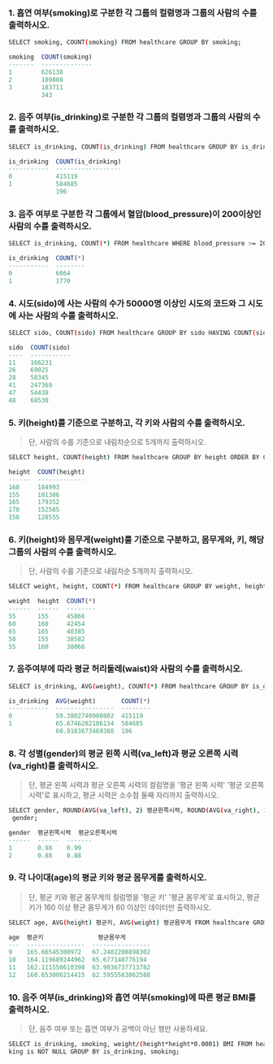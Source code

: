 ###  1. 흡연 여부(smoking)로 구분한 각 그룹의 컬렴명과 그룹의 사람의 수를 출력하시오.

```bash
SELECT smoking, COUNT(smoking) FROM healthcare GROUP BY smoking;
```

```sql 
smoking  COUNT(smoking)
-------  --------------
1        626138
2        189808
3        183711
         343
```

###  2. 음주 여부(is_drinking)로 구분한 각 그룹의 컬렴명과 그룹의 사람의 수를 출력하시오.

```bash
SELECT is_drinking, COUNT(is_drinking) FROM healthcare GROUP BY is_drinking;
```

```sql 
is_drinking  COUNT(is_drinking)
-----------  ------------------
0            415119
1            584685
             196
```

### 3. 음주 여부로 구분한 각 그룹에서 혈압(blood_pressure)이 200이상인 사람의 수를 출력하시오.

```bash
SELECT is_drinking, COUNT(*) FROM healthcare WHERE blood_pressure >= 200 GROUP BY is_drinking;
```

```sql
is_drinking  COUNT(*)
-----------  --------
0            6064
1            1770
```

### 4. 시도(sido)에 사는 사람의 수가 50000명 이상인 시도의 코드와 그 시도에 사는 사람의 수를 출력하시오.

```bash
SELECT sido, COUNT(sido) FROM healthcare GROUP BY sido HAVING COUNT(sido) >= 50000;
```

```sql
sido  COUNT(sido)
----  -----------
11    166231
26    69025
28    58345
41    247369
47    54438
48    68530
```

### 5. 키(height)를 기준으로 구분하고, 각 키와 사람의 수를 출력하시오.

> 단, 사람의 수를 기준으로 내림차순으로 5개까지 출력하시오.

```bash
SELECT height, COUNT(height) FROM healthcare GROUP BY height ORDER BY COUNT(height) DESC LIMIT 5;
```

```sql
height  COUNT(height)
------  -------------
160     184993
155     181306
165     179352
170     152585
150     128555
```

### 6. 키(height)와 몸무게(weight)를 기준으로 구분하고, 몸무게와, 키, 해당 그룹의 사람의 수를 출력하시오. 

> 단, 사람의 수를 기준으로 내림차순 5개까지 출력하시오.

```bash
SELECT weight, height, COUNT(*) FROM healthcare GROUP BY weight, height ORDER BY COUNT(*) DESC LIMIT 5;
```

```sql
weight  height  COUNT(*)
------  ------  --------
55      155     45866
60      160     42454
65      165     40385
50      155     38582
55      160     38066
```

### 7. 음주여부에 따라 평균 허리둘레(waist)와 사람의 수를 출력하시오.

```bash
SELECT is_drinking, AVG(weight), COUNT(*) FROM healthcare GROUP BY is_drinking;
```

```sql 
is_drinking  AVG(weight)       COUNT(*)
-----------  ----------------  --------
0            59.3802740900802  415119
1            65.6746282186134  584685
             60.9183673469388  196
```

### 8. 각 성별(gender)의 평균 왼쪽 시력(va_left)과 평균 오른쪽 시력(va_right)를 출력하시오.

> 단, 평균 왼쪽 시력과 평균 오른쪽 시력의 컬럼명을 '평균 왼쪽 시력' '평균 오른쪽 시력'로 표시하고, 평균 시력은 소수점 둘째 자리까지 출력하시오.

```bash
SELECT gender, ROUND(AVG(va_left), 2) 평균왼쪽시력, ROUND(AVG(va_right), 2) 평균오른쪽시력 FROM healthcare GROUP Y 
 gender;
```

```sql
gender  평균왼쪽시력  평균오른쪽시력
------  ------  -------
1       0.98    0.99
2       0.88    0.88
```

### 9. 각 나이대(age)의 평균 키와 평균 몸무게를 출력하시오.

> 단, 평균 키와 평균 몸무게의 컬럼명을 '평균 키' '평균 몸무게'로 표시하고, 평균키가 160 이상 평균 몸무게가 60 이상인 데이터만 출력하시오.

```bash
SELECT age, AVG(height) 평균키, AVG(weight) 평균몸무게 FROM healthcare GROUP BY age HAVING AVG(height) >= 160 AND AVG(weight) >= 60;
```

```sql
age  평균키               평균몸무게
---  ----------------  ----------------
9    165.66545300972   67.2402208898302
10   164.119689244962  65.677140776194
11   162.111550610398  63.9036737713782
12   160.653006214415  62.5955563062588
```

### 10. 음주 여부(is_drinking)와 흡연 여부(smoking)에 따른 평균 BMI를 출력하시오.

> 단, 음주 여부 또는 흡연 여부가 공백이 아닌 행만 사용하세요.

```bash
SELECT is_drinking, smoking, weight/(height*height*0.0001) BMI FROM healthcare WHERE is_drinking is NOT NULL OR smo
king is NOT NULL GROUP BY is_drinking, smoking;
```

```sql
```